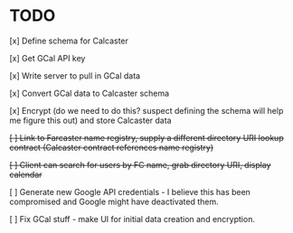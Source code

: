 # TODO

[x] Define schema for Calcaster

[x] Get GCal API key

[x] Write server to pull in GCal data

[x] Convert GCal data to Calcaster schema

[x] Encrypt (do we need to do this? suspect defining the schema will help me figure this out) and store Calcaster data

~~[ ] Link to Farcaster name registry, supply a different directory URI lookup contract (Calcaster contract references name registry)~~

~~[ ] Client can search for users by FC name, grab directory URI, display calendar~~

[ ] Generate new Google API credentials - I believe this has been compromised and Google might have deactivated them.

[ ] Fix GCal stuff - make UI for initial data creation and encryption.